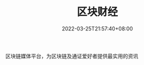﻿---
weight: 
title: "区块财经"
description: "区块链媒体平台，为区块链及通证爱好者提供最实用的资讯"
date: 2022-03-25T21:57:40+08:00
lastmod: 2022-03-25T16:45:40+08:00
draft: false
authors: ["Metabd"]
featuredImage: "qukuaicaijing.jpg"
link: ""
tags: ["微信公众号","区块财经"]
categories: ["navigation"]
navigation: ["微信公众号"]
lightgallery: true
toc: true
pinned: false
recommend: false
recommend1: false
---
区块链媒体平台，为区块链及通证爱好者提供最实用的资讯
